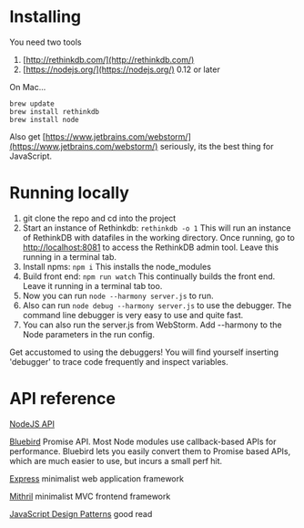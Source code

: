 

# Installing

You need two tools

1. [http://rethinkdb.com/](http://rethinkdb.com/)
2. [https://nodejs.org/](https://nodejs.org/) 0.12 or later

On Mac...
    
    brew update   
    brew install rethinkdb    
    brew install node

Also get [https://www.jetbrains.com/webstorm/](https://www.jetbrains.com/webstorm/) seriously, its the best thing for JavaScript.

# Running locally

1. git clone the repo and cd into the project
1. Start an instance of Rethinkdb:  `rethinkdb -o 1` This will run an instance of RethinkDB with datafiles in the working directory. Once running, go to [http://localhost:8081](http://localhost:8081)
 to access the RethinkDB admin tool. Leave this running in a terminal tab.
1. Install npms: `npm i`  This installs the node_modules
1. Build front end: `npm run watch` This continually builds the front end. Leave it running in a terminal tab too.
1. Now you can run `node --harmony server.js` to run.
1. Also can run `node debug --harmony server.js` to use the debugger. The command line debugger is very easy to use
and quite fast. 
1. You can also run the server.js from WebStorm. Add --harmony to the Node parameters in the run config.

Get accustomed to using the debuggers! You will find yourself inserting 'debugger' to trace code frequently and inspect variables. 

# API reference

[NodeJS API](https://nodejs.org/api)

[Bluebird](https://github.com/petkaantonov/bluebird/blob/master/API.md) Promise API. Most Node modules use callback-based APIs for performance.
Bluebird lets you easily convert them to Promise based APIs, which are much easier to use, but incurs a small perf hit.

[Express](http://expressjs.com) minimalist web application framework

[Mithril](https://lhorie.github.io/mithril) minimalist MVC frontend framework

[JavaScript Design Patterns](http://addyosmani.com/resources/essentialjsdesignpatterns/book/) good read

